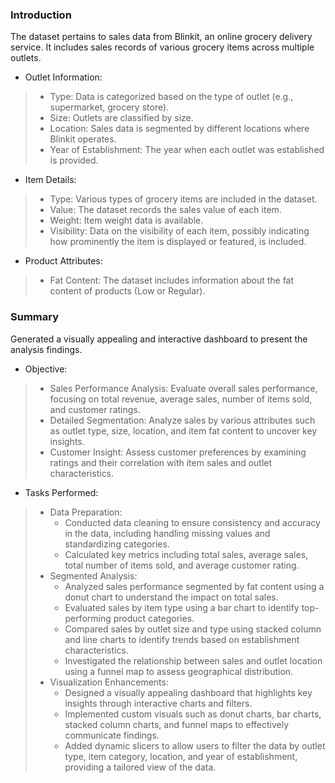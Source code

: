 ### Introduction
The dataset pertains to sales data from Blinkit, an online grocery delivery service. It includes sales records of various grocery items across multiple outlets.
* Outlet Information:
> * Type: Data is categorized based on the type of outlet (e.g., supermarket, grocery store).
> * Size: Outlets are classified by size.
> * Location: Sales data is segmented by different locations where Blinkit operates.
> * Year of Establishment: The year when each outlet was established is provided.
* Item Details:
> * Type: Various types of grocery items are included in the dataset.
> * Value: The dataset records the sales value of each item.
> * Weight: Item weight data is available.
> * Visibility: Data on the visibility of each item, possibly indicating how prominently the item is displayed or featured, is included.
* Product Attributes:
> * Fat Content: The dataset includes information about the fat content of products (Low or Regular).

### Summary
Generated a visually appealing and interactive dashboard to present the analysis findings.
* Objective:
> * Sales Performance Analysis: Evaluate overall sales performance, focusing on total revenue, average sales, number of items sold, and customer ratings.
> * Detailed Segmentation: Analyze sales by various attributes such as outlet type, size, location, and item fat content to uncover key insights.
> * Customer Insight: Assess customer preferences by examining ratings and their correlation with item sales and outlet characteristics.
* Tasks Performed:
> * Data Preparation:
>    * Conducted data cleaning to ensure consistency and accuracy in the data, including handling missing values and standardizing categories.
>    * Calculated key metrics including total sales, average sales, total number of items sold, and average customer rating.
> * Segmented Analysis:
>    * Analyzed sales performance segmented by fat content using a donut chart to understand the impact on total sales.
>    * Evaluated sales by item type using a bar chart to identify top-performing product categories.
>    * Compared sales by outlet size and type using stacked column and line charts to identify trends based on establishment characteristics.
>    * Investigated the relationship between sales and outlet location using a funnel map to assess geographical distribution.
> * Visualization Enhancements:
>    * Designed a visually appealing dashboard that highlights key insights through interactive charts and filters.
>    * Implemented custom visuals such as donut charts, bar charts, stacked column charts, and funnel maps to effectively communicate findings.
>    * Added dynamic slicers to allow users to filter the data by outlet type, item category, location, and year of establishment, providing a tailored view of the data.
